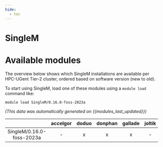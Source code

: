 ```yaml
---
hide:
  - toc
---
```


SingleM
=======

# Available modules


The overview below shows which SingleM installations are available per HPC-UGent Tier-2 cluster, ordered based on software version (new to old).

To start using SingleM, load one of these modules using a `module load` command like:

```shell
module load SingleM/0.16.0-foss-2023a
```

*(This data was automatically generated on {{modules_last_updated}})*  

| |accelgor|doduo|donphan|gallade|joltik|shinx|
| :---: | :---: | :---: | :---: | :---: | :---: | :---: |
|SingleM/0.16.0-foss-2023a|-|x|x|x|-|x|
